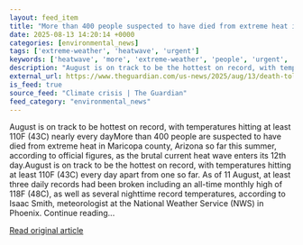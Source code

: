 ```yaml
---
layout: feed_item
title: "More than 400 people suspected to have died from extreme heat in Arizona county"
date: 2025-08-13 14:20:14 +0000
categories: [environmental_news]
tags: ['extreme-weather', 'heatwave', 'urgent']
keywords: ['heatwave', 'more', 'extreme-weather', 'people', 'urgent', 'than']
description: "August is on track to be the hottest on record, with temperatures hitting at least 110F (43C) every day apart from one so far"
external_url: https://www.theguardian.com/us-news/2025/aug/13/death-toll-extreme-heat-arizona-county
is_feed: true
source_feed: "Climate crisis | The Guardian"
feed_category: "environmental_news"
---
```


August is on track to be hottest on record, with temperatures hitting at least 110F (43C) nearly every dayMore than 400 people are suspected to have died from extreme heat in Maricopa county, Arizona so far this summer, according to official figures, as the brutal current heat wave enters its 12th day.August is on track to be the hottest on record, with temperatures hitting at least 110F (43C) every day apart from one so far. As of 11 August, at least three daily records had been broken including an all-time monthly high of 118F (48C), as well as several nighttime record temperatures, according to Isaac Smith, meteorologist at the National Weather Service (NWS) in Phoenix. Continue reading...

[Read original article](https://www.theguardian.com/us-news/2025/aug/13/death-toll-extreme-heat-arizona-county)
